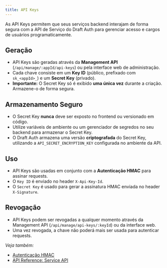 ```yaml
---
title: API Keys
---
```


As API Keys permitem que seus serviços backend interajam de forma segura com a API de Serviço do Draft Auth para gerenciar acesso e cargos de usuários programaticamente.

## Geração

- API Keys são geradas através da **Management API** (`/api/manage/:appId/api-keys`) ou pela interface web de administração.
- Cada chave consiste em um **Key ID** (público, prefixado com `sk_<appId>_`) e um **Secret Key** (privado).
- **Importante:** O Secret Key só é exibido **uma única vez** durante a criação. Armazene-o de forma segura.

## Armazenamento Seguro

- O Secret Key **nunca** deve ser exposto no frontend ou versionado em código.
- Utilize variáveis de ambiente ou um gerenciador de segredos no seu backend para armazenar o Secret Key.
- O Draft Auth armazena uma versão **criptografada** do Secret Key, utilizando a `API_SECRET_ENCRYPTION_KEY` configurada no ambiente da API.

## Uso

- API Keys são usadas em conjunto com a **Autenticação HMAC** para assinar requests.
- O `Key ID` é enviado no header `X-Api-Key-Id`.
- O `Secret Key` é usado para gerar a assinatura HMAC enviada no header `X-Signature`.

## Revogação

- API Keys podem ser revogadas a qualquer momento através da Management API (`/api/manage/api-keys/:keyId`) ou da interface web.
- Uma vez revogada, a chave não poderá mais ser usada para autenticar requests.

_Veja também:_

- [Autenticação HMAC](/concepts/hmac)
- [API Reference: Service API](/api/service)

